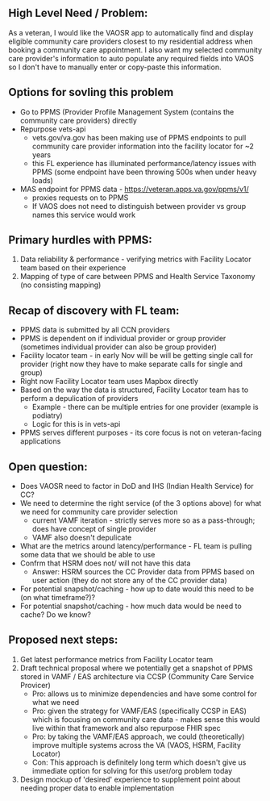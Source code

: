 ## High Level Need / Problem:
As a veteran, I would like the VAOSR app to automatically find and display eligible community care providers closest to my residential address when booking a community care appointment. I also want my selected community care provider's information to auto populate any required fields into VAOS so I don't have to manually enter or copy-paste this information.

## Options for sovling this problem
- Go to PPMS (Provider Profile Management System (contains the community care providers) directly
- Repurpose vets-api
  - vets.gov/va.gov has been making use of PPMS endpoints to pull community care provider information into the facility locator for ~2 years
  - this FL experience has illuminated performance/latency issues with PPMS (some endpoint have been throwing 500s when under heavy loads)
- MAS endpoint for PPMS data - https://veteran.apps.va.gov/ppms/v1/
  - proxies requests on to PPMS
  - If VAOS does not need to distinguish between provider vs group names this service would work

## Primary hurdles with PPMS:
1. Data reliability & performance - verifying metrics with Facility Locator team based on their experience
2. Mapping of type of care between PPMS and Health Service Taxonomy (no consisting mapping)

## Recap of discovery with FL team:
- PPMS data  is submitted by all CCN providers
- PPMS is dependent on if individual provider or group provider (sometimes individual provider can also be group provider)
- Facility locator team - in early Nov will be will be getting single call for provider (right now they have to make separate calls for single and group)
- Right now Facility Locator team uses Mapbox directly
- Based on the way the data is structured, Facility Locator team has to perform a depulication of providers 
  - Example - there can be multiple entries for one provider (example is podiatry) 
  - Logic for this is in vets-api
- PPMS serves different purposes - its core focus is not on veteran-facing applications

## Open question:
- Does VAOSR need to factor in DoD and IHS (Indian Health Service) for CC?
- We need to determine the right service (of the 3 options above) for what we need for community care provider selection
   - current VAMF iteration - strictly serves more so as a pass-through; does have concept of single provider
   - VAMF also doesn't depulicate
- What are the metrics around latency/performance - FL team is pulling some data that we should be able to use
- Confrm that HSRM does not/ will not have this data
   - Answer: HSRM sources the CC Provider data from PPMS based on user action (they do not store any of the CC provider data)
- For potential snapshot/caching - how up to date would this need to be (on what timeframe?)?
- For potential snapshot/caching - how much data would be need to cache? Do we know?

## Proposed next steps:
1. Get latest performance metrics from Facility Locator team
2. Draft technical proposal where we potentially get a snapshot of PPMS stored in VAMF / EAS architecture via CCSP (Community Care Service Provicer)
    - Pro: allows us to minimize dependencies and have some control for what we need
    - Pro: given the strategy for VAMF/EAS (specifically CCSP in EAS) which is focusing on community care data - makes sense this would live within that framework and also repurpose FHIR spec
    - Pro: by taking the VAMF/EAS approach, we could (theoretically) improve multiple systems across the VA (VAOS, HSRM, Facility Locator)
    - Con: This approach is definitely long term which doesn't give us immediate option for solving for this user/org problem today
3. Design mockup of 'desired' experience to supplement point about needing proper data to enable implementation



